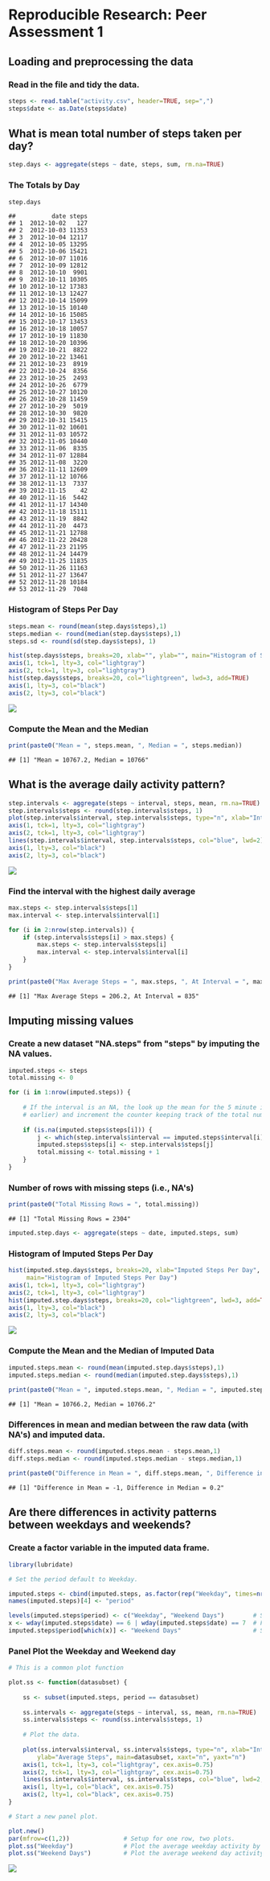 # Reproducible Research: Peer Assessment 1

## Loading and preprocessing the data


### Read in the file and tidy the data.

```r
steps <- read.table("activity.csv", header=TRUE, sep=",")
steps$date <- as.Date(steps$date)
```

## What is mean total number of steps taken per day?

```r
step.days <- aggregate(steps ~ date, steps, sum, rm.na=TRUE)
```

### The Totals by Day

```r
step.days
```

```
##          date steps
## 1  2012-10-02   127
## 2  2012-10-03 11353
## 3  2012-10-04 12117
## 4  2012-10-05 13295
## 5  2012-10-06 15421
## 6  2012-10-07 11016
## 7  2012-10-09 12812
## 8  2012-10-10  9901
## 9  2012-10-11 10305
## 10 2012-10-12 17383
## 11 2012-10-13 12427
## 12 2012-10-14 15099
## 13 2012-10-15 10140
## 14 2012-10-16 15085
## 15 2012-10-17 13453
## 16 2012-10-18 10057
## 17 2012-10-19 11830
## 18 2012-10-20 10396
## 19 2012-10-21  8822
## 20 2012-10-22 13461
## 21 2012-10-23  8919
## 22 2012-10-24  8356
## 23 2012-10-25  2493
## 24 2012-10-26  6779
## 25 2012-10-27 10120
## 26 2012-10-28 11459
## 27 2012-10-29  5019
## 28 2012-10-30  9820
## 29 2012-10-31 15415
## 30 2012-11-02 10601
## 31 2012-11-03 10572
## 32 2012-11-05 10440
## 33 2012-11-06  8335
## 34 2012-11-07 12884
## 35 2012-11-08  3220
## 36 2012-11-11 12609
## 37 2012-11-12 10766
## 38 2012-11-13  7337
## 39 2012-11-15    42
## 40 2012-11-16  5442
## 41 2012-11-17 14340
## 42 2012-11-18 15111
## 43 2012-11-19  8842
## 44 2012-11-20  4473
## 45 2012-11-21 12788
## 46 2012-11-22 20428
## 47 2012-11-23 21195
## 48 2012-11-24 14479
## 49 2012-11-25 11835
## 50 2012-11-26 11163
## 51 2012-11-27 13647
## 52 2012-11-28 10184
## 53 2012-11-29  7048
```

### Histogram of Steps Per Day

```r
steps.mean <- round(mean(step.days$steps),1)
steps.median <- round(median(step.days$steps),1)
steps.sd <- round(sd(step.days$steps), 1)

hist(step.days$steps, breaks=20, xlab="", ylab="", main="Histogram of Steps Per Day")
axis(1, tck=1, lty=3, col="lightgray")
axis(2, tck=1, lty=3, col="lightgray")
hist(step.days$steps, breaks=20, col="lightgreen", lwd=3, add=TRUE)
axis(1, lty=3, col="black")
axis(2, lty=3, col="black")
```

![](PA1_template_files/figure-html/unnamed-chunk-5-1.png) 

### Compute the Mean and the Median

```r
print(paste0("Mean = ", steps.mean, ", Median = ", steps.median))
```

```
## [1] "Mean = 10767.2, Median = 10766"
```

## What is the average daily activity pattern?

```r
step.intervals <- aggregate(steps ~ interval, steps, mean, rm.na=TRUE)
step.intervals$steps <- round(step.intervals$steps, 1)
plot(step.intervals$interval, step.intervals$steps, type="n", xlab="Interval", ylab="Average Steps", main="Average Steps Per Interval")
axis(1, tck=1, lty=3, col="lightgray")
axis(2, tck=1, lty=3, col="lightgray")
lines(step.intervals$interval, step.intervals$steps, col="blue", lwd=2)
axis(1, lty=3, col="black")
axis(2, lty=3, col="black")
```

![](PA1_template_files/figure-html/unnamed-chunk-7-1.png) 

### Find the interval with the highest daily average

```r
max.steps <- step.intervals$steps[1]
max.interval <- step.intervals$interval[1]

for (i in 2:nrow(step.intervals)) {
    if (step.intervals$steps[i] > max.steps) {
        max.steps <- step.intervals$steps[i]
        max.interval <- step.intervals$interval[i]
    }
}

print(paste0("Max Average Steps = ", max.steps, ", At Interval = ", max.interval))
```

```
## [1] "Max Average Steps = 206.2, At Interval = 835"
```

## Imputing missing values

### Create a new dataset "NA.steps" from "steps" by imputing the NA values.

```r
imputed.steps <- steps
total.missing <- 0

for (i in 1:nrow(imputed.steps)) {
    
    # If the interval is an NA, the look up the mean for the 5 minute interval (we computed this 
    # earlier) and increment the counter keeping track of the total number of NA's.
    
    if (is.na(imputed.steps$steps[i])) {
        j <- which(step.intervals$interval == imputed.steps$interval[i])
        imputed.steps$steps[i] <- step.intervals$steps[j]
        total.missing <- total.missing + 1
    }
}
```

### Number of rows with missing steps (i.e., NA's)

```r
print(paste0("Total Missing Rows = ", total.missing))
```

```
## [1] "Total Missing Rows = 2304"
```


```r
imputed.step.days <- aggregate(steps ~ date, imputed.steps, sum)
```

### Histogram of Imputed Steps Per Day

```r
hist(imputed.step.days$steps, breaks=20, xlab="Imputed Steps Per Day", 
     main="Histogram of Imputed Steps Per Day")
axis(1, tck=1, lty=3, col="lightgray")
axis(2, tck=1, lty=3, col="lightgray")
hist(imputed.step.days$steps, breaks=20, col="lightgreen", lwd=3, add=TRUE)
axis(1, lty=3, col="black")
axis(2, lty=3, col="black")
```

![](PA1_template_files/figure-html/unnamed-chunk-12-1.png) 

### Compute the Mean and the Median of Imputed Data

```r
imputed.steps.mean <- round(mean(imputed.step.days$steps),1)
imputed.steps.median <- round(median(imputed.step.days$steps),1)
                              
print(paste0("Mean = ", imputed.steps.mean, ", Median = ", imputed.steps.median))
```

```
## [1] "Mean = 10766.2, Median = 10766.2"
```

### Differences in mean and median between the raw data (with NA's) and imputed data.

```r
diff.steps.mean <- round(imputed.steps.mean - steps.mean,1)
diff.steps.median <- round(imputed.steps.median - steps.median,1)

print(paste0("Difference in Mean = ", diff.steps.mean, ", Difference in Median = ", diff.steps.median))
```

```
## [1] "Difference in Mean = -1, Difference in Median = 0.2"
```

## Are there differences in activity patterns between weekdays and weekends?

### Create a factor variable in the imputed data frame.


```r
library(lubridate)

# Set the period default to Weekday.

imputed.steps <- cbind(imputed.steps, as.factor(rep("Weekday", times=nrow(imputed.steps))))
names(imputed.steps)[4] <- "period"

levels(imputed.steps$period) <- c("Weekday", "Weekend Days")        # Setup the factor with two levels.
x <- wday(imputed.steps$date) == 6 | wday(imputed.steps$date) == 7  # Find all Saturdays and Sundays.
imputed.steps$period[which(x)] <- "Weekend Days"                    # Set the period to "Weekend Days".
```

### Panel Plot the Weekday and Weekend day  


```r
# This is a common plot function

plot.ss <- function(datasubset) {
    
    ss <- subset(imputed.steps, period == datasubset)                   # Subset the data.
    
    ss.intervals <- aggregate(steps ~ interval, ss, mean, rm.na=TRUE)   # Aggregate the subset by interval.
    ss.intervals$steps <- round(ss.intervals$steps, 1)
    
    # Plot the data.
    
    plot(ss.intervals$interval, ss.intervals$steps, type="n", xlab="Interval", 
        ylab="Average Steps", main=datasubset, xaxt="n", yaxt="n")
    axis(1, tck=1, lty=3, col="lightgray", cex.axis=0.75)
    axis(2, tck=1, lty=3, col="lightgray", cex.axis=0.75)
    lines(ss.intervals$interval, ss.intervals$steps, col="blue", lwd=2, xaxt="n", yaxt="n")
    axis(1, lty=1, col="black", cex.axis=0.75)
    axis(2, lty=1, col="black", cex.axis=0.75)
}

# Start a new panel plot.

plot.new()
par(mfrow=c(1,2))               # Setup for one row, two plots.
plot.ss("Weekday")              # Plot the average weekday activity by interval.
plot.ss("Weekend Days")         # Plot the average weekend day activity by interval.
```

![](PA1_template_files/figure-html/unnamed-chunk-16-1.png) 
